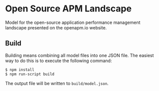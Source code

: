 # Open Source APM Landscape
Model for the open-source application performance management landscape presented on the openapm.io website.

## Build

Building means combining all model files into one JSON file. The easiest way to do this is to execute the following command:
```
$ npm install
$ npm run-script build
```
The output file will be written to `build/model.json`.
